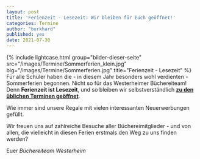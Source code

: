 ```yaml
---
layout: post
title: 'Ferienzeit - Lesezeit: Wir bleiben für Euch geöffnet!'
categories: Termine
author: "burkhard"
published: yes
date: 2021-07-30
---
```

{% include lightcase.html group="bilder-dieser-seite"
      src="/images/Termine/Sommerferien_klein.jpg" 
      big="/images/Termine/Sommerferien.jpg" 
      title="Ferienzeit - Lesezeit" %}
Für alle Schüler haben die - in diesem Jahr besonders wohl verdienten - Sommerferien begonnen. Nicht so für das Westerheimer Büchereiteam! Denn **Ferienzeit ist Lesezeit**, und so bleiben wir selbstverständlich **[zu den üblichen Terminen geöffnet](/der-weg-zu-uns)**.

Wie immer sind unsere Regale mit vielen interessanten Neuerwerbungen gefüllt.

Wir freuen uns auf zahlreiche Besuche aller Büchereimitglieder - und von allen, die vielleicht in diesen Ferien erstmals den Weg zu uns finden werden?

Euer *Büchereiteam Westerheim*

